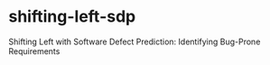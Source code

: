 # shifting-left-sdp
Shifting Left with Software Defect Prediction: Identifying Bug-Prone Requirements 
